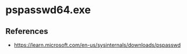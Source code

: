 # pspasswd64.exe

## References
* https://learn.microsoft.com/en-us/sysinternals/downloads/pspasswd
